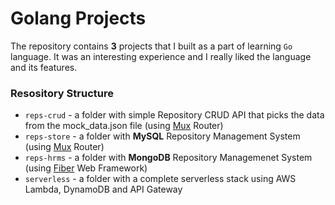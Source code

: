 # Golang Projects

The repository contains **3** projects that I built as a part of learning `Go` language. It was an interesting experience and I really liked the language and its features.

### Resository Structure

- `reps-crud`  - a folder with simple Repository CRUD API that picks the data from the mock_data.json file (using [Mux](github.com/gorilla/mux) Router)
- `reps-store` - a folder with **MySQL** Repository Management System (using [Mux](github.com/gorilla/mux) Router)
- `reps-hrms`  - a folder with **MongoDB** Repository Managemenet System (using [Fiber](https://github.com/gofiber/fiber) Web Framework)
- `serverless` - a folder with a complete serverless stack using AWS Lambda, DynamoDB and API Gateway